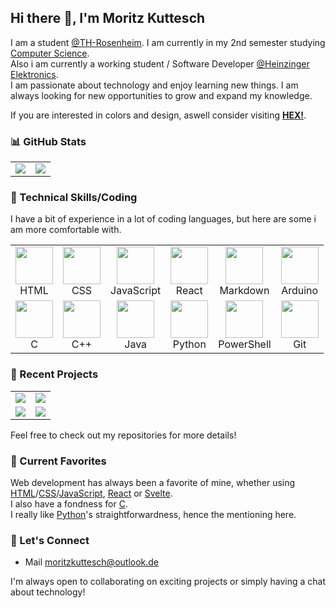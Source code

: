 ## Hi there 👋, I'm Moritz Kuttesch

I am a student [@TH-Rosenheim](https://www.th-rosenheim.de/). I am currently in my 2nd semester studying [Computer Science](https://www.th-rosenheim.de/studium/studiengaenge/bachelorstudiengaenge/informatik-bsc/).  
Also i am currently a working student / Software Developer [@Heinzinger Elektronics](https://www.heinzinger.de).  
I am passionate about technology and enjoy learning new things. I am always looking for new opportunities to grow and expand my knowledge.  

If you are interested in colors and design, aswell consider visiting [**HEX!**](https://Kuttesch.github.io/hex).

### 📊 GitHub Stats
<div align="center">
  <table border="0">
    <tr>
      <td align="center">
        <img src="https://github-readme-stats.vercel.app/api?username=Kuttesch&theme=transparent&hide_border=true&include_all_commits=true&count_private=true&hide=issues,contribs" />
      </td>
      <td align="center">
        <img src="https://github-readme-stats.vercel.app/api/top-langs/?username=kuttesch&theme=transparent&hide_border=true&count_private=false&langs_count=4&hide=cmake,Makefile&layout=compact&size_weight=0.1&count_weight=0.9" />
      </td>
    </tr>
  </table>
</div>

### 🔧 Technical Skills/Coding

I have a bit of experience in a lot of coding languages, but here are some i am more comfortable with.

<div align="center">
  <table>
    <tr>
      <td align="center">
          <img src="https://cdn.jsdelivr.net/gh/devicons/devicon/icons/html5/html5-plain.svg" width="60" height="60" />
          <br />HTML
      </td>
      <td align="center"><img src="https://cdn.jsdelivr.net/gh/devicons/devicon/icons/css3/css3-plain.svg" width="60" height="60" /><br />CSS</td>
      <td align="center"><img src="https://cdn.jsdelivr.net/gh/devicons/devicon/icons/javascript/javascript-plain.svg" width="60" height="60" /><br />JavaScript</td>
      <td align="center"><img src="https://cdn.jsdelivr.net/gh/devicons/devicon/icons/react/react-original.svg" width="60" height="60" /><br />React</td>
      <td align="center"><img src="https://cdn.jsdelivr.net/gh/devicons/devicon/icons/markdown/markdown-original.svg" width="60" height="60" /><br />Markdown</td>
      <td align="center"><img src="https://cdn.jsdelivr.net/gh/devicons/devicon/icons/arduino/arduino-plain.svg" width="60" height="60" /><br />Arduino</td>
    </tr>
    <tr>
      <td align="center"><img src="https://cdn.jsdelivr.net/gh/devicons/devicon/icons/c/c-plain.svg" width="60" height="60" /><br />C</td>
      <td align="center"><img src="https://cdn.jsdelivr.net/gh/devicons/devicon/icons/cplusplus/cplusplus-plain.svg" width="60" height="60" /><br />C++</td>
      <td align="center"><img src="https://cdn.jsdelivr.net/gh/devicons/devicon/icons/java/java-plain.svg" width="60" height="60" /><br />Java</td>
      <td align="center"><img src="https://cdn.jsdelivr.net/gh/devicons/devicon/icons/python/python-plain.svg" width="60" height="60" /><br />Python</td>
      <td align="center"><img src="https://cdn.jsdelivr.net/gh/devicons/devicon/icons/powershell/powershell-plain.svg" width="60" height="60" /><br />PowerShell</td>
      <td align="center"><img src="https://cdn.jsdelivr.net/gh/devicons/devicon/icons/git/git-plain.svg" width="60" height="60" /><br />Git</td>
    </tr>
  </table>
</div>

### 🚀 Recent Projects

<div align="center">
  <table>
      <tr>
          <td>
              <a href="https://github.com/Kuttesch/hex">
                  <img src="https://github-readme-stats.vercel.app/api/pin/?username=Kuttesch&repo=hex&theme=dark" />
              </a>
          </td>
          <td>
              <a href="https://github.com/Kuttesch/kuttesch.github.io">
                  <img src="https://github-readme-stats.vercel.app/api/pin/?username=Kuttesch&repo=kuttesch.github.io&theme=dark" />
              </a>
          </td>
      </tr>
      <tr>
          <td>   
              <a href="https://github.com/Kuttesch/SysInfo">
                  <img src="https://github-readme-stats.vercel.app/api/pin/?username=Kuttesch&repo=SysInfo&theme=dark" />
              </a>
          </td>
          <td>
              <a href="https://github.com/Kuttesch/instAll">
                  <img src="https://github-readme-stats.vercel.app/api/pin/?username=Kuttesch&repo=install&theme=dark" />
              </a>
          </td>
      </tr>
  </table>
</div>

Feel free to check out my repositories for more details!

### 🌱 Current Favorites

Web development has always been a favorite of mine, whether using [HTML](https://developer.mozilla.org/en-US/docs/Web/HTML)/[CSS](https://developer.mozilla.org/en-US/docs/Web/CSS)/[JavaScript](https://developer.mozilla.org/en-US/docs/Web/JavaScript), [React](https://react.dev/) or [Svelte](https://svelte.dev/).  
I also have a fondness for [C](https://devdocs.io/c/).   
I really like [Python](https://www.python.org/)'s straightforwardness, hence the mentioning here.

### 💬 Let's Connect

* Mail [moritzkuttesch@outlook.de](mailto:moritzkuttesch@outlook.de?subject=GitHub)

I'm always open to collaborating on exciting projects or simply having a chat about technology!
